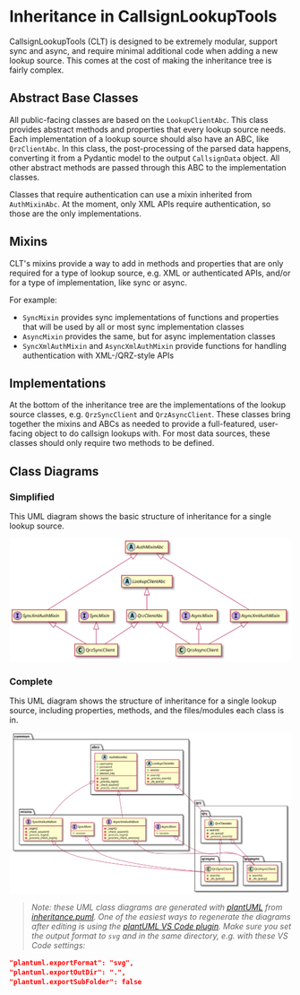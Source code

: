 # Inheritance in CallsignLookupTools

CallsignLookupTools (CLT) is designed to be extremely modular, support sync and async,
and require minimal additional code when adding a new lookup source.
This comes at the cost of making the inheritance tree is fairly complex.

## Abstract Base Classes

All public-facing classes are based on the `LookupClientAbc`.
This class provides abstract methods and properties that every lookup source needs.
Each implementation of a lookup source should also have an ABC, like `QrzClientAbc`.
In this class, the post-processing of the parsed data happens, converting it from a Pydantic model to the output `CallsignData` object.
All other abstract methods are passed through this ABC to the implementation classes.

Classes that require authentication can use a mixin inherited from `AuthMixinAbc`.
At the moment, only XML APIs require authentication, so those are the only implementations.

## Mixins

CLT's mixins provide a way to add in methods and properties that are only required for a type of lookup source, e.g. XML or authenticated APIs, and/or for a type of implementation, like sync or async.

For example:
- `SyncMixin` provides sync implementations of functions and properties that will be used by all or most sync implementation classes
- `AsyncMixin` provides the same, but for async implementation classes
- `SyncXmlAuthMixin` and `AsyncXmlAuthMixin` provide functions for handling authentication with XML-/QRZ-style APIs

## Implementations

At the bottom of the inheritance tree are the implementations of the lookup source classes, e.g. `QrzSyncClient` and `QrzAsyncClient`.
These classes bring together the mixins and ABCs as needed to provide a full-featured, user-facing object to do callsign lookups with.
For most data sources, these classes should only require two methods to be defined.


## Class Diagrams

### Simplified

This UML diagram shows the basic structure of inheritance for a single lookup source.

![A simplified diagram of class inheritance](./cltinheritancesimple.svg)

### Complete

This UML diagram shows the structure of inheritance for a single lookup source, including properties, methods, and the files/modules each class is in.

![A complete diagram of class inheritance](./cltinheritance.svg)

> *Note: these UML class diagrams are generated with [plantUML]() from [inheritance.puml](./inheritance.puml).
> One of the easiest ways to regenerate the diagrams after editing is using the [plantUML VS Code plugin]().
> Make sure you set the output format to `svg` and in the same directory, e.g. with these VS Code settings:*

```json
"plantuml.exportFormat": "svg",
"plantuml.exportOutDir": ".",
"plantuml.exportSubFolder": false
```
